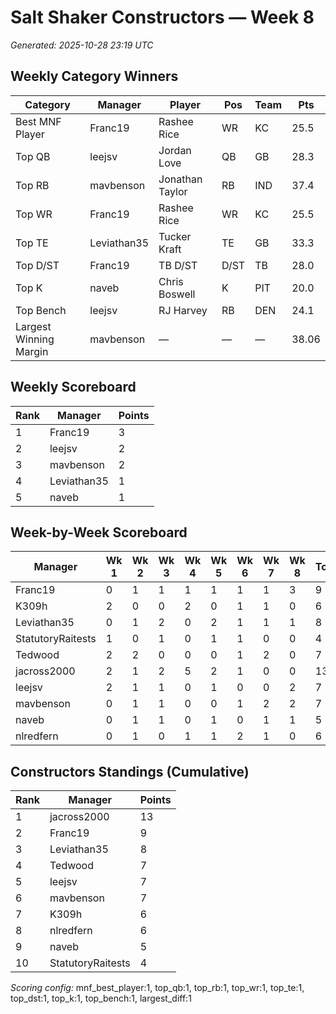 # Salt Shaker Constructors — Week 8
_Generated: 2025-10-28 23:19 UTC_

## Weekly Category Winners
| Category | Manager | Player | Pos | Team | Pts |
|---|---|---|---|---|---|
| Best MNF Player | Franc19 | Rashee Rice | WR | KC | 25.5 |
| Top QB | leejsv | Jordan Love | QB | GB | 28.3 |
| Top RB | mavbenson | Jonathan Taylor | RB | IND | 37.4 |
| Top WR | Franc19 | Rashee Rice | WR | KC | 25.5 |
| Top TE | Leviathan35 | Tucker Kraft | TE | GB | 33.3 |
| Top D/ST | Franc19 | TB D/ST | D/ST | TB | 28.0 |
| Top K | naveb | Chris Boswell | K | PIT | 20.0 |
| Top Bench | leejsv | RJ Harvey | RB | DEN | 24.1 |
| Largest Winning Margin | mavbenson | — | — | — | 38.06 |

## Weekly Scoreboard
| Rank | Manager | Points |
|---|---|---|
| 1 | Franc19 | 3 |
| 2 | leejsv | 2 |
| 3 | mavbenson | 2 |
| 4 | Leviathan35 | 1 |
| 5 | naveb | 1 |

## Week-by-Week Scoreboard
| Manager | Wk 1 | Wk 2 | Wk 3 | Wk 4 | Wk 5 | Wk 6 | Wk 7 | Wk 8 | Total |
|---|---|---|---|---|---|---|---|---|---|
| Franc19 | 0 | 1 | 1 | 1 | 1 | 1 | 1 | 3 | 9 |
| K309h | 2 | 0 | 0 | 2 | 0 | 1 | 1 | 0 | 6 |
| Leviathan35 | 0 | 1 | 2 | 0 | 2 | 1 | 1 | 1 | 8 |
| StatutoryRaitests | 1 | 0 | 1 | 0 | 1 | 1 | 0 | 0 | 4 |
| Tedwood | 2 | 2 | 0 | 0 | 0 | 1 | 2 | 0 | 7 |
| jacross2000 | 2 | 1 | 2 | 5 | 2 | 1 | 0 | 0 | 13 |
| leejsv | 2 | 1 | 1 | 0 | 1 | 0 | 0 | 2 | 7 |
| mavbenson | 0 | 1 | 1 | 0 | 0 | 1 | 2 | 2 | 7 |
| naveb | 0 | 1 | 1 | 0 | 1 | 0 | 1 | 1 | 5 |
| nlredfern | 0 | 1 | 0 | 1 | 1 | 2 | 1 | 0 | 6 |

## Constructors Standings (Cumulative)
| Rank | Manager | Points |
|---|---|---|
| 1 | jacross2000 | 13 |
| 2 | Franc19 | 9 |
| 3 | Leviathan35 | 8 |
| 4 | Tedwood | 7 |
| 5 | leejsv | 7 |
| 6 | mavbenson | 7 |
| 7 | K309h | 6 |
| 8 | nlredfern | 6 |
| 9 | naveb | 5 |
| 10 | StatutoryRaitests | 4 |

_Scoring config:_ mnf_best_player:1, top_qb:1, top_rb:1, top_wr:1, top_te:1, top_dst:1, top_k:1, top_bench:1, largest_diff:1
